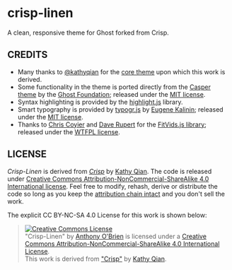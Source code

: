 crisp-linen
===========

A clean, responsive theme for Ghost forked from Crisp.


CREDITS
-------

* Many thanks to [@kathyqian](https://github.com/kathyqian) for the [core theme](https://github.com/kathyqian/crisp-ghost-theme) upon which this work is derived.
* Some functionality in the theme is ported directly from the [Casper theme](https://github.com/TryGhost/Casper) by the [Ghost Foundation](https://ghost.org/); released under the [MIT license](http://opensource.org/licenses/MIT).
* Syntax highlighting is provided by the [highlight.js](http://highlightjs.org/) library.
* Smart typography is provided by [typogr.js](https://github.com/ekalinin/typogr.js) by [Eugene Kalinin](https://github.com/ekalinin); released under the [MIT license](http://opensource.org/licenses/MIT).
* Thanks to [Chris Coyier](http://css-tricks.com) and [Dave Rupert](http://daverupert.com) for the [FitVids.js library](https://github.com/davatron5000/FitVids.js); released under the [WTFPL license](http://sam.zoy.org/wtfpl/).



LICENSE
-------
*Crisp-Linen* is derived from [*Crisp*](https://github.com/kathyqian/crisp-ghost-theme) by [Kathy Qian](http://kathyqian.com/). The code is released under [Creative Commons Attribution-NonCommercial-ShareAlike 4.0 International license](http://creativecommons.org/licenses/by-nc-sa/4.0/legalcode). Feel free to modify, rehash, derive or distribute the code so long as you keep the [attribution chain intact](http://wiki.creativecommons.org/FAQ#How_do_I_properly_attribute_a_Creative_Commons_licensed_work.3F) and you don't sell the work. 

The explicit CC BY-NC-SA 4.0 License for this work is shown below:

> <a rel="license" href="http://creativecommons.org/licenses/by-nc-sa/4.0/"><img alt="Creative Commons License" style="border-width:0" src="http://i.creativecommons.org/l/by-nc-sa/4.0/88x31.png" /></a><br /><span xmlns:dct="http://purl.org/dc/terms/" property="dct:title">"Crisp-Linen"</span> by <a xmlns:cc="http://creativecommons.org/ns#" href="https://github.com/asobrien/crisp-linen" property="cc:attributionName" rel="cc:attributionURL">Anthony O'Brien</a> is licensed under a <a rel="license" href="http://creativecommons.org/licenses/by-nc-sa/4.0/">Creative Commons Attribution-NonCommercial-ShareAlike 4.0 International License</a>.<br />This work is derived from <a xmlns:dct="http://purl.org/dc/terms/" href="https://github.com/kathyqian/crisp-ghost-theme" rel="dct:source">"Crisp"</a> by <a href="http://kathyqian.com/">Kathy Qian</a>.
